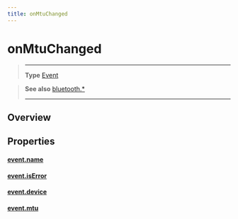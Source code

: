 ```yaml
---
title: onMtuChanged
---
```

# onMtuChanged

> --------------------- ------------------------------------------------------------------------------------------
> __Type__              [Event](https://docs.coronalabs.com/api/type/Event.html)


> __See also__          [bluetooth.*](/plugin/bluetooth/)
> --------------------- ------------------------------------------------------------------------------------------

## Overview

## Properties

#### [event.name](/plugin/bluetooth/type/Server/event/onMtuChanged/name)

#### [event.isError](/plugin/bluetooth/type/Server/event/onMtuChanged/isError)

#### [event.device](/plugin/bluetooth/type/Server/event/onMtuChanged/device)

#### [event.mtu](/plugin/bluetooth/type/Server/event/onMtuChanged/mtu)
